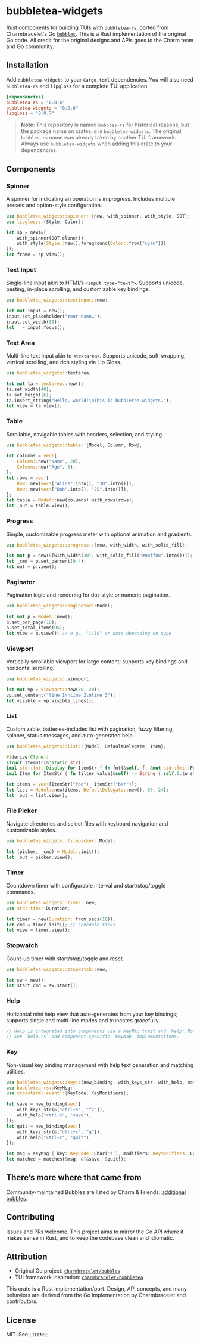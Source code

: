# bubbletea-widgets

Rust components for building TUIs with [`bubbletea-rs`](https://github.com/whit3rabbit/bubbletea-rs), ported from Charmbracelet's Go
[`bubbles`](https://github.com/charmbracelet/bubbles). This is a Rust implementation of
the original Go code. All credit for the original designs and APIs goes to the
Charm team and Go community.

## Installation

Add `bubbletea-widgets` to your `Cargo.toml` dependencies. You will also need `bubbletea-rs` and `lipgloss` for a complete TUI application.

```toml
[dependencies]
bubbletea-rs = "0.0.6"
bubbletea-widgets = "0.0.6"
lipgloss = "0.0.7"
```

> **Note**: This repository is named `bubbles-rs` for historical reasons, but the package name on crates.io is `bubbletea-widgets`. The original `bubbles-rs` name was already taken by another TUI framework. Always use `bubbletea-widgets` when adding this crate to your dependencies.

## Components

### Spinner

A spinner for indicating an operation is in progress. Includes multiple presets
and option-style configuration.

```rust
use bubbletea_widgets::spinner::{new, with_spinner, with_style, DOT};
use lipgloss::{Style, Color};

let sp = new(&[
    with_spinner(DOT.clone()),
    with_style(Style::new().foreground(Color::from("cyan")))
]);
let frame = sp.view();
```

### Text Input

Single-line input akin to HTML’s `<input type="text">`. Supports unicode, pasting,
in-place scrolling, and customizable key bindings.

```rust
use bubbletea_widgets::textinput::new;

let mut input = new();
input.set_placeholder("Your name…");
input.set_width(30);
let _ = input.focus();
```

### Text Area

Multi-line text input akin to `<textarea>`. Supports unicode, soft-wrapping,
vertical scrolling, and rich styling via Lip Gloss.

```rust
use bubbletea_widgets::textarea;

let mut ta = textarea::new();
ta.set_width(40);
ta.set_height(6);
ta.insert_string("Hello, world!\nThis is bubbletea-widgets.");
let view = ta.view();
```

### Table

Scrollable, navigable tables with headers, selection, and styling.

```rust
use bubbletea_widgets::table::{Model, Column, Row};

let columns = vec![
    Column::new("Name", 20),
    Column::new("Age", 6),
];
let rows = vec![
    Row::new(vec!["Alice".into(), "30".into()]),
    Row::new(vec!["Bob".into(), "25".into()]),
];
let table = Model::new(columns).with_rows(rows);
let _out = table.view();
```

### Progress

Simple, customizable progress meter with optional animation and gradients.

```rust
use bubbletea_widgets::progress::{new, with_width, with_solid_fill};

let mut p = new(&[with_width(30), with_solid_fill("#00ff88".into())]);
let _cmd = p.set_percent(0.4);
let out = p.view();
```

### Paginator

Pagination logic and rendering for dot-style or numeric pagination.

```rust
use bubbletea_widgets::paginator::Model;

let mut p = Model::new();
p.set_per_page(10);
p.set_total_items(95);
let view = p.view(); // e.g., "1/10" or dots depending on type
```

### Viewport

Vertically scrollable viewport for large content; supports key bindings and
horizontal scrolling.

```rust
use bubbletea_widgets::viewport;

let mut vp = viewport::new(80, 20);
vp.set_content("line 1\nline 2\nline 3");
let visible = vp.visible_lines();
```

### List

Customizable, batteries-included list with pagination, fuzzy filtering, spinner,
status messages, and auto-generated help.

```rust
use bubbletea_widgets::list::{Model, DefaultDelegate, Item};

#[derive(Clone)]
struct ItemStr(&'static str);
impl std::fmt::Display for ItemStr { fn fmt(&self, f: &mut std::fmt::Formatter<'_>) -> std::fmt::Result { write!(f, "{}", self.0) } }
impl Item for ItemStr { fn filter_value(&self) -> String { self.0.to_string() } }

let items = vec![ItemStr("foo"), ItemStr("bar")];
let list = Model::new(items, DefaultDelegate::new(), 80, 24);
let _out = list.view();
```

### File Picker

Navigate directories and select files with keyboard navigation and customizable styles.

```rust
use bubbletea_widgets::filepicker::Model;

let (picker, _cmd) = Model::init();
let _out = picker.view();
```

### Timer

Countdown timer with configurable interval and start/stop/toggle commands.

```rust
use bubbletea_widgets::timer::new;
use std::time::Duration;

let timer = new(Duration::from_secs(10));
let cmd = timer.init(); // schedule ticks
let view = timer.view();
```

### Stopwatch

Count-up timer with start/stop/toggle and reset.

```rust
use bubbletea_widgets::stopwatch::new;

let sw = new();
let start_cmd = sw.start();
```

### Help

Horizontal mini help view that auto-generates from your key bindings; supports
single and multi-line modes and truncates gracefully.

```rust
// Help is integrated into components via a KeyMap trait and `help::Model`.
// See `help.rs` and component-specific `KeyMap` implementations.
```

### Key

Non-visual key binding management with help text generation and matching utilities.

```rust
use bubbletea_widgets::key::{new_binding, with_keys_str, with_help, matches};
use bubbletea_rs::KeyMsg;
use crossterm::event::{KeyCode, KeyModifiers};

let save = new_binding(vec![
    with_keys_str(&["ctrl+s", "f2"]),
    with_help("ctrl+s", "save"),
]);
let quit = new_binding(vec![
    with_keys_str(&["ctrl+c", "q"]),
    with_help("ctrl+c", "quit"),
]);

let msg = KeyMsg { key: KeyCode::Char('s'), modifiers: KeyModifiers::CONTROL };
let matched = matches(&msg, &[&save, &quit]);
```

## There’s more where that came from

Community-maintained Bubbles are listed by Charm & Friends: [additional bubbles](https://github.com/charm-and-friends/additional-bubbles).

## Contributing

Issues and PRs welcome. This project aims to mirror the Go API where it makes
sense in Rust, and to keep the codebase clean and idiomatic.

## Attribution

- Original Go project: [`charmbracelet/bubbles`](https://github.com/charmbracelet/bubbles)
- TUI framework inspiration: [`charmbracelet/bubbletea`](https://github.com/charmbracelet/bubbletea)

This crate is a Rust implementation/port. Design, API concepts, and many behaviors
are derived from the Go implementation by Charmbracelet and contributors.

## License

MIT. See `LICENSE`.
